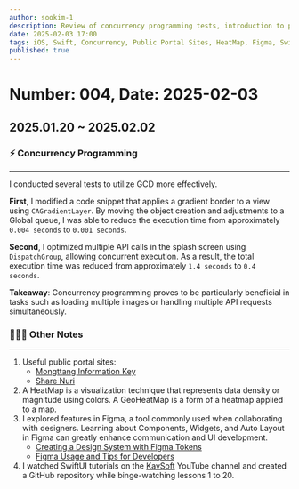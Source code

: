 ```yaml
---
author: sookim-1
description: Review of concurrency programming tests, introduction to public portal sites, HeatMap overview, Figma feature review, and Kavsoft binge-watching
date: 2025-02-03 17:00
tags: iOS, Swift, Concurrency, Public Portal Sites, HeatMap, Figma, SwiftUI
published: true
---
```

# Number: 004, Date: 2025-02-03
## 2025.01.20 ~ 2025.02.02
### ⚡️ Concurrency Programming

---

I conducted several tests to utilize GCD more effectively.

**First**, I modified a code snippet that applies a gradient border to a view using `CAGradientLayer`. By moving the object creation and adjustments to a Global queue, I was able to reduce the execution time from approximately `0.004 seconds` to `0.001 seconds`.

**Second**, I optimized multiple API calls in the splash screen using `DispatchGroup`, allowing concurrent execution. As a result, the total execution time was reduced from approximately `1.4 seconds` to `0.4 seconds`.

**Takeaway**: Concurrency programming proves to be particularly beneficial in tasks such as loading multiple images or handling multiple API requests simultaneously.

### 🙋🏻‍♂️ Other Notes

---

1. Useful public portal sites:  
    - [Mongttang Information Key](https://umppa.seoul.go.kr/hmpg/main.do)  
    - [Share Nuri](https://www.eshare.go.kr/UserPortal/Upm/Main/index.do)  
2. A HeatMap is a visualization technique that represents data density or magnitude using colors. A GeoHeatMap is a form of a heatmap applied to a map.  
3. I explored features in Figma, a tool commonly used when collaborating with designers. Learning about Components, Widgets, and Auto Layout in Figma can greatly enhance communication and UI development.  
    - [Creating a Design System with Figma Tokens](https://yozm.wishket.com/magazine/detail/1424/)  
    - [Figma Usage and Tips for Developers](https://yozm.wishket.com/magazine/detail/2802/)  
4. I watched SwiftUI tutorials on the [KavSoft](https://www.youtube.com/Kavsoft) YouTube channel and created a GitHub repository while binge-watching lessons 1 to 20.
